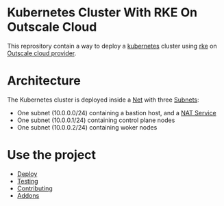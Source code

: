 # Kubernetes Cluster With RKE On Outscale Cloud

This reprository contain a way to deploy a [kubernetes](https://kubernetes.io/) cluster using [rke](https://rancher.com/docs/rke/) on [Outscale cloud provider](https://outscale.com/).

# Architecture

The Kubernetes cluster is deployed inside a [Net](https://wiki.outscale.net/display/EN/About+VPCs) with three [Subnets](https://wiki.outscale.net/display/EN/Getting+Information+About+Your+Subnets):
- One subnet (10.0.0.0/24) containing a bastion host, and a [NAT Service](https://wiki.outscale.net/display/EN/About+NAT+Gateways)
- One subnet (10.0.0.1/24) containing control plane nodes
- One subnet (10.0.0.2/24) containing woker nodes

# Use the project

- [Deploy](deploy.md)
- [Testing](testing.md)
- [Contributing](contributing.md)
- [Addons](addons.md)
